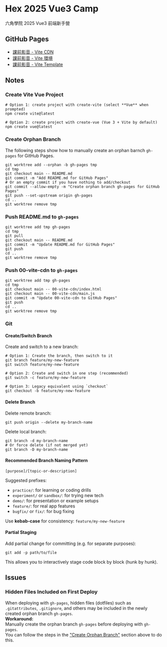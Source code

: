 # Hex 2025 Vue3 Camp

六角學院 2025 Vue3 前端新手營


## GitHub Pages

- [課前影音 - Vite CDN](./00-vite-cdn/)
- [課前影音 - Vite 環境](./00-vite-env/)
- [課前影音 - Vite Template](./00-vite-template/)


## Notes

### Create Vite Vue Project

```shell
# Option 1: create project with create-vite (select **Vue** when prompted)
npm create vite@latest

# Option 2: create project with create-vue (Vue 3 + Vite by default)
npm create vue@latest
```

### Create Orphan Branch

The following steps show how to manually create an orphan barnch `gh-pages` for GitHub Pages.

```shell
git worktree add --orphan -b gh-pages tmp
cd tmp
git checkout main -- README.md
git commit -m "Add README.md for GitHub Pages"
# Or an empty commit if you have nothing to add/checkout
git commit --allow-empty -m "Create orphan branch gh-pages for GitHub Pages"
git push --set-upstream origin gh-pages
cd ..
git worktree remove tmp
```

### Push README.md to `gh-pages`

```shell
git worktree add tmp gh-pages
cd tmp
git pull
git checkout main -- README.md
git commit -m "Update README.md for GitHub Pages"
git push
cd ..
git worktree remove tmp
```

### Push 00-vite-cdn to `gh-pages`

```shell
git worktree add tmp gh-pages
cd tmp
git checkout main -- 00-vite-cdn/index.html
git checkout main -- 00-vite-cdn/main.js
git commit -m "Update 00-vite-cdn to GitHub Pages"
git push
cd ..
git worktree remove tmp
```

### Git

#### Create/Switch Branch

Create and switch to a new branch:

```shell
# Option 1: Create the branch, then switch to it
git branch feature/my-new-feature
git switch feature/my-new-feature

# Option 2: Create and switch in one step (recommended)
git switch -c feature/my-new-feature

# Option 3: Legacy equivalent using `checkout`
git checkout -b feature/my-new-feature
```

#### Delete Branch

Delete remote branch:

```shell
git push origin --delete my-branch-name
```

Delete local branch:

```shell
git branch -d my-branch-name
# Or force delete (if not merged yet)
git branch -D my-branch-name
```

#### Recommended Branch Naming Pattern

```text
[purpose]/[topic-or-description]
```

Suggested prefixes:
- `practice/`: for learning or coding drills
- `experiment/` or `sandbox/`: for trying new tech
- `demo/`: for presentation or example setups
- `feature/`: for real app features
- `bugfix/` or `fix/`: for bug fixing

Use **kebab-case** for consistency: `feature/my-new-feature`

#### Partial Staging

Add partial change for committing (e.g. for separate purposes):

```shell
git add -p path/to/file
```

This allows you to interactively stage code block by block (hunk by hunk).

## Issues

### Hidden Files Included on First Deploy

When deploying with `gh-pages`, hidden files (dotfiles) such as `.gitattributes`, `.gitignore`, and others may be included in the newly created orphan branch `gh-pages`.  
**Workaround:**  
Manually create the orphan branch `gh-pages` before deploying with `gh-pages`.  
You can follow the steps in the ["Create Orphan Branch"](#create-orphan-branch) section above to do this.
